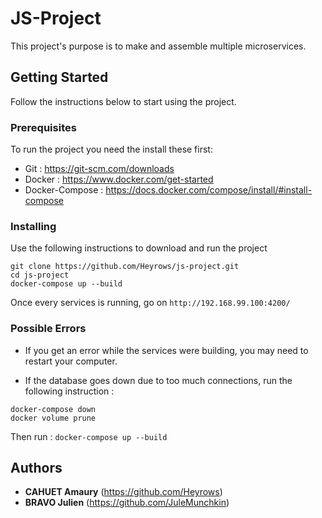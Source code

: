 # JS-Project

This project's purpose is to make and assemble multiple microservices.

## Getting Started

Follow the instructions below to start using the project.

### Prerequisites

To run the project you need the install these first:

- Git : https://git-scm.com/downloads
- Docker : https://www.docker.com/get-started
- Docker-Compose : https://docs.docker.com/compose/install/#install-compose

### Installing

Use the following instructions to download and run the project

```
git clone https://github.com/Heyrows/js-project.git 
cd js-project
docker-compose up --build
```

Once every services is running, go on 
`
http://192.168.99.100:4200/
`

### Possible Errors

* If you get an error while the services were building, you may need to restart your computer.

* If the database goes down due to too much connections, run the following instruction : 
```
docker-compose down
docker volume prune
```
Then run :
``
docker-compose up --build
``

## Authors

* **CAHUET Amaury** (https://github.com/Heyrows)
* **BRAVO Julien** (https://github.com/JuleMunchkin)
